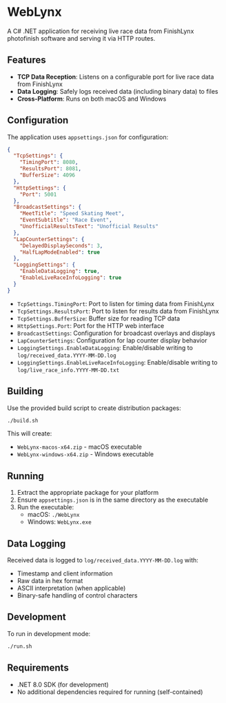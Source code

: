 # WebLynx

A C# .NET application for receiving live race data from FinishLynx photofinish software and serving it via HTTP routes.

## Features

- **TCP Data Reception**: Listens on a configurable port for live race data from FinishLynx
- **Data Logging**: Safely logs received data (including binary data) to files
- **Cross-Platform**: Runs on both macOS and Windows

## Configuration

The application uses `appsettings.json` for configuration:

```json
{
  "TcpSettings": {
    "TimingPort": 8080,
    "ResultsPort": 8081,
    "BufferSize": 4096
  },
  "HttpSettings": {
    "Port": 5001
  },
  "BroadcastSettings": {
    "MeetTitle": "Speed Skating Meet",
    "EventSubtitle": "Race Event",
    "UnofficialResultsText": "Unofficial Results"
  },
  "LapCounterSettings": {
    "DelayedDisplaySeconds": 3,
    "HalfLapModeEnabled": true
  },
  "LoggingSettings": {
    "EnableDataLogging": true,
    "EnableLiveRaceInfoLogging": true
  }
}
```

- `TcpSettings.TimingPort`: Port to listen for timing data from FinishLynx
- `TcpSettings.ResultsPort`: Port to listen for results data from FinishLynx
- `TcpSettings.BufferSize`: Buffer size for reading TCP data
- `HttpSettings.Port`: Port for the HTTP web interface
- `BroadcastSettings`: Configuration for broadcast overlays and displays
- `LapCounterSettings`: Configuration for lap counter display behavior
- `LoggingSettings.EnableDataLogging`: Enable/disable writing to `log/received_data.YYYY-MM-DD.log`
- `LoggingSettings.EnableLiveRaceInfoLogging`: Enable/disable writing to `log/live_race_info.YYYY-MM-DD.txt`

## Building

Use the provided build script to create distribution packages:

```bash
./build.sh
```

This will create:
- `WebLynx-macos-x64.zip` - macOS executable
- `WebLynx-windows-x64.zip` - Windows executable

## Running

1. Extract the appropriate package for your platform
2. Ensure `appsettings.json` is in the same directory as the executable
3. Run the executable:
   - macOS: `./WebLynx`
   - Windows: `WebLynx.exe`

## Data Logging

Received data is logged to `log/received_data.YYYY-MM-DD.log` with:
- Timestamp and client information
- Raw data in hex format
- ASCII interpretation (when applicable)
- Binary-safe handling of control characters

## Development

To run in development mode:

```bash
./run.sh
```

## Requirements

- .NET 8.0 SDK (for development)
- No additional dependencies required for running (self-contained)
